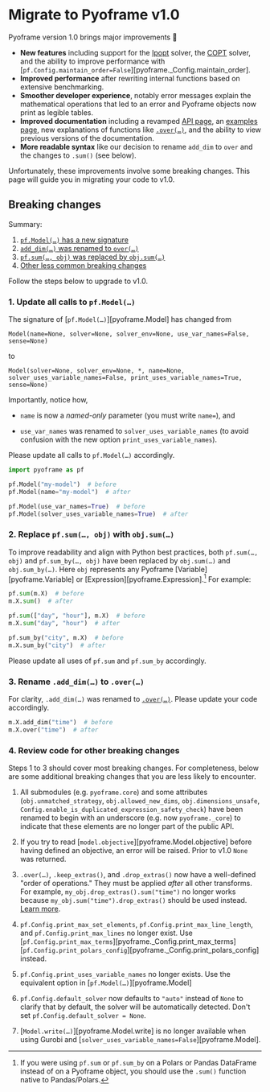 # Migrate to Pyoframe v1.0

Pyoframe version 1.0 brings major improvements :tada:

- **New features** including support for the [Ipopt](https://coin-or.github.io/Ipopt/) solver, the [COPT](https://www.shanshu.ai/copt) solver, and the ability to improve performance with [`pf.Config.maintain_order=False`][pyoframe._Config.maintain_order].
- **Improved performance** after rewriting internal functions based on extensive benchmarking.
- **Smoother developer experience**, notably error messages explain the mathematical operations that led to an error and Pyoframe objects now print as legible tables.
- **Improved documentation** including a revamped [API page](../../reference/index.md), an [examples page](../../examples/index.md), new explanations of functions like [`.over(…)`](../concepts/special-functions.md#adding-expressions-with-differing-dimensions-using-over), and the ability to view previous versions of the documentation.
- **More readable syntax** like our decision to rename `add_dim` to `over` and the changes to `.sum()` (see below).

Unfortunately, these improvements involve some breaking changes. This page will guide you in migrating your code to v1.0.

## Breaking changes

<!-- skip: start "Deprecated code would throw errors" -->

Summary:

1. [`pf.Model(…)` has a new signature](#1-update-all-calls-to-pfmodel)
2. [`add_dim(…)` was renamed to `over(…)`](#2-replace-pfsum-obj-with-objsum)
3. [`pf.sum(…, obj)` was replaced by `obj.sum(…)`](#3-rename-add_dim-to-over)
4. [Other less common breaking changes](#4-review-code-for-other-breaking-changes)

Follow the steps below to upgrade to v1.0.

### 1. Update all calls to `pf.Model(…)`

The signature of [`pf.Model(…)`][pyoframe.Model] has changed from

```
Model(name=None, solver=None, solver_env=None, use_var_names=False, sense=None)
```

to

```
Model(solver=None, solver_env=None, *, name=None, solver_uses_variable_names=False, print_uses_variable_names=True, sense=None)
```

Importantly, notice how,

- `name` is now a _named-only_ parameter (you must write `name=`), and

- `use_var_names` was renamed to `solver_uses_variable_names` (to avoid confusion with the new option `print_uses_variable_names`).

Please update all calls to `pf.Model(…)` accordingly.

```python
import pyoframe as pf

pf.Model("my-model")  # before
pf.Model(name="my-model")  # after

pf.Model(use_var_names=True)  # before
pf.Model(solver_uses_variable_names=True)  # after
```

### 2. Replace `pf.sum(…, obj)` with `obj.sum(…)`

To improve readability and align with Python best practices, both `pf.sum(…, obj)` and `pf.sum_by(…, obj)` have been replaced by `obj.sum(…)` and `obj.sum_by(…)`. Here `obj` represents any Pyoframe [Variable][pyoframe.Variable] or [Expression][pyoframe.Expression].[^1] For example:

```python
pf.sum(m.X)  # before
m.X.sum()  # after

pf.sum(["day", "hour"], m.X)  # before
m.X.sum("day", "hour")  # after

pf.sum_by("city", m.X)  # before
m.X.sum_by("city")  # after
```

Please update all uses of `pf.sum` and `pf.sum_by` accordingly.

[^1]: If you were using `pf.sum` or `pf.sum_by` on a Polars or Pandas DataFrame instead of on a Pyoframe object, you should use the `.sum()` function native to Pandas/Polars.

### 3. Rename `.add_dim(…)` to `.over(…)`

For clarity, `.add_dim(…)` was renamed to [`.over(…)`](../concepts/special-functions.md#adding-expressions-with-differing-dimensions-using-over). Please update your code accordingly.

```python
m.X.add_dim("time")  # before
m.X.over("time")  # after
```

### 4. Review code for other breaking changes

Steps 1 to 3 should cover most breaking changes. For completeness, below are
some additional breaking changes that you are less likely to encounter.

1. All submodules (e.g. `pyoframe.core`) and some attributes (`obj.unmatched_strategy`, `obj.allowed_new_dims`, `obj.dimensions_unsafe`, `Config.enable_is_duplicated_expression_safety_check`) have been renamed to begin with an underscore (e.g. now `pyoframe._core`) to indicate that these elements are no longer part of the public API.

2. If you try to read [`model.objective`][pyoframe.Model.objective] before having defined an objective, an error will be raised. Prior to v1.0 `None` was returned.

3. `.over(…)`, `.keep_extras()`, and `.drop_extras()` now have a well-defined "order of operations." They must be applied *after* all other transforms. For example, `my_obj.drop_extras().sum("time")` no longer works because `my_obj.sum("time").drop_extras()` should be used instead. [Learn more](../concepts/special-functions.md#addition-modifiers).

4. `pf.Config.print_max_set_elements`, `pf.Config.print_max_line_length`, and `pf.Config.print_max_lines` no longer exist. Use [`pf.Config.print_max_terms`][pyoframe._Config.print_max_terms] [`pf.Config.print_polars_config`][pyoframe._Config.print_polars_config] instead.

5. `pf.Config.print_uses_variable_names` no longer exists. Use the equivalent option in [`pf.Model(…)`][pyoframe.Model]

6. `pf.Config.default_solver` now defaults to `"auto"` instead of `None` to clarify that by default, the solver will be automatically detected. Don't set `pf.Config.default_solver = None`.

7. [`Model.write(…)`][pyoframe.Model.write] is no longer available when using Gurobi and [`solver_uses_variable_names=False`][pyoframe.Model].

<!-- skip: end -->